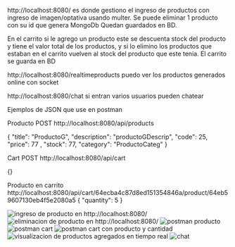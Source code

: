http://localhost:8080/
es donde gestiono el ingreso de productos con ingreso de imagen/optativa usando multer. Se puede eliminar 1 producto con su id que genera MongoDb 
Quedan guardados en BD.

En el carrito si le agrego un producto este se descuenta stock del producto y tiene el valor total de los productos, y si lo elimino los productos que estaban en el carrito vuelven al stock del producto que este tenia. El carrito se guarda en BD

http://localhost:8080/realtimeproducts
puedo ver los productos generados online con socket

http://localhost:8080/chat
si entran varios usuarios pueden chatear


Ejemplos de JSON que use en postman

Producto POST
http://localhost:8080/api/products

{
    "title": "ProductoG",
    "description": "productoGDescrip",
    "code": 25,
    "price": 77 ,
    "stock": 77,
    "category": "ProductoCateg"
}

Cart POST
http://localhost:8080/api/cart

{}

Producto en carrito
http://localhost:8080/api/cart/64ecba4c87d8ed151354846a/product/64eb59607130eb4f5e2080a5
{
  "quantity": 5
}


![ingreso de producto en http://localhost:8080/](../consolidado/src/public/prints/localhost%20de%20ingreso.jpg)
![eliminacion de producto en http://localhost:8080/](../consolidado/src/public/prints/localhost%20de%20eliminacion.jpg)
![postman producto](../consolidado/src/public/prints/postProduct.jpgg)
![postman cart](../consolidado/src/public/prints/postCart.jpg)
![postman cart con producto y cantidad](../consolidado/src/public/prints/postCartProduct.jpg)
![visualizacion de productos agregados en tiempo real](../consolidado/src/public/prints/localhost%208080%20realtimeproducts.jpg)
![chat](../consolidado/src/public/prints/chat%20.jpg)
